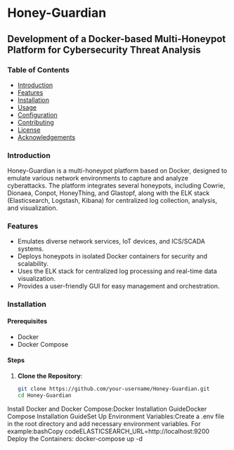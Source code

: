# Honey-Guardian

## Development of a Docker-based Multi-Honeypot Platform for Cybersecurity Threat Analysis

### Table of Contents
- [Introduction](#introduction)
- [Features](#features)
- [Installation](#installation)
- [Usage](#usage)
- [Configuration](#configuration)
- [Contributing](#contributing)
- [License](#license)
- [Acknowledgements](#acknowledgements)

### Introduction
Honey-Guardian is a multi-honeypot platform based on Docker, designed to emulate various network environments to capture and analyze cyberattacks. The platform integrates several honeypots, including Cowrie, Dionaea, Conpot, HoneyThing, and Glastopf, along with the ELK stack (Elasticsearch, Logstash, Kibana) for centralized log collection, analysis, and visualization.

### Features
- Emulates diverse network services, IoT devices, and ICS/SCADA systems.
- Deploys honeypots in isolated Docker containers for security and scalability.
- Uses the ELK stack for centralized log processing and real-time data visualization.
- Provides a user-friendly GUI for easy management and orchestration.

### Installation

#### Prerequisites
- Docker
- Docker Compose

#### Steps
1. **Clone the Repository**:
   ```bash
   git clone https://github.com/your-username/Honey-Guardian.git
   cd Honey-Guardian
Install Docker and Docker Compose:Docker Installation GuideDocker Compose Installation GuideSet Up Environment Variables:Create a .env file in the root directory and add necessary environment variables. For example:bashCopy codeELASTICSEARCH_URL=http://localhost:9200
Deploy the Containers: docker-compose up -d
